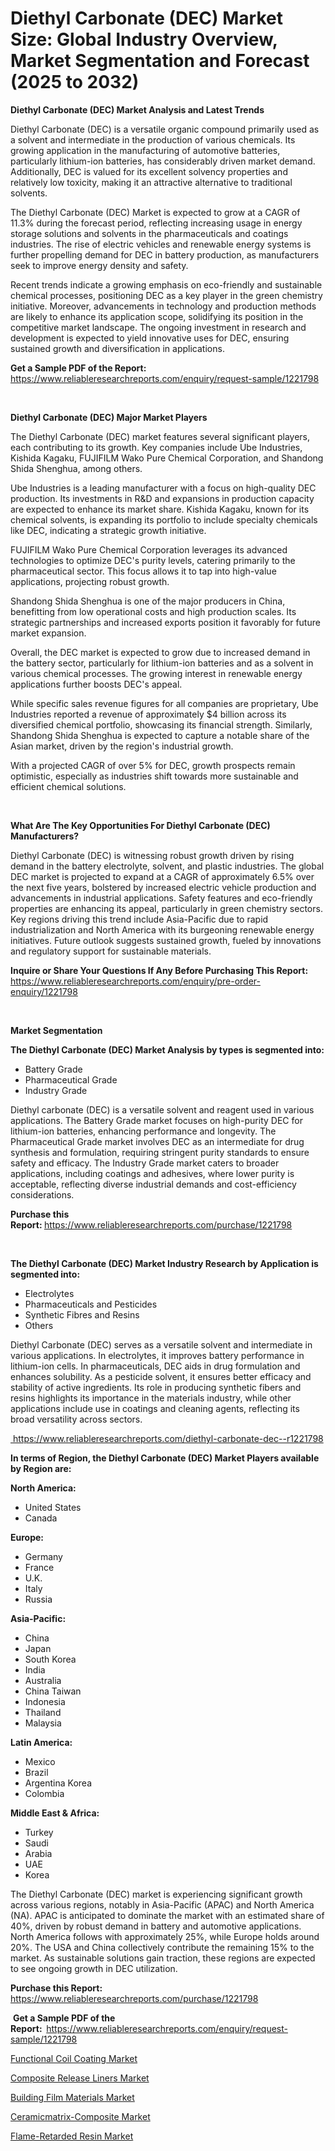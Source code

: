 <p><h1>Diethyl Carbonate (DEC) Market Size: Global Industry Overview, Market Segmentation and Forecast (2025 to 2032)</h1></p><p><strong>Diethyl Carbonate (DEC) Market Analysis and Latest Trends</strong></p>
<p><p>Diethyl Carbonate (DEC) is a versatile organic compound primarily used as a solvent and intermediate in the production of various chemicals. Its growing application in the manufacturing of automotive batteries, particularly lithium-ion batteries, has considerably driven market demand. Additionally, DEC is valued for its excellent solvency properties and relatively low toxicity, making it an attractive alternative to traditional solvents.</p><p>The Diethyl Carbonate (DEC) Market is expected to grow at a CAGR of 11.3% during the forecast period, reflecting increasing usage in energy storage solutions and solvents in the pharmaceuticals and coatings industries. The rise of electric vehicles and renewable energy systems is further propelling demand for DEC in battery production, as manufacturers seek to improve energy density and safety. </p><p>Recent trends indicate a growing emphasis on eco-friendly and sustainable chemical processes, positioning DEC as a key player in the green chemistry initiative. Moreover, advancements in technology and production methods are likely to enhance its application scope, solidifying its position in the competitive market landscape. The ongoing investment in research and development is expected to yield innovative uses for DEC, ensuring sustained growth and diversification in applications.</p></p>
<p><strong>Get a Sample PDF of the Report:&nbsp;</strong> <a href="https://www.reliableresearchreports.com/enquiry/request-sample/1221798?utm_campaign=48&utm_medium=2&utm_source=Github&utm_content=ia&utm_term=03042025&utm_id=diethyl-carbonate-dec">https://www.reliableresearchreports.com/enquiry/request-sample/1221798</a></p>
<p>&nbsp;</p>
<p><strong>Diethyl Carbonate (DEC) Major Market Players</strong></p>
<p><p>The Diethyl Carbonate (DEC) market features several significant players, each contributing to its growth. Key companies include Ube Industries, Kishida Kagaku, FUJIFILM Wako Pure Chemical Corporation, and Shandong Shida Shenghua, among others. </p><p>Ube Industries is a leading manufacturer with a focus on high-quality DEC production. Its investments in R&D and expansions in production capacity are expected to enhance its market share. Kishida Kagaku, known for its chemical solvents, is expanding its portfolio to include specialty chemicals like DEC, indicating a strategic growth initiative.</p><p>FUJIFILM Wako Pure Chemical Corporation leverages its advanced technologies to optimize DEC's purity levels, catering primarily to the pharmaceutical sector. This focus allows it to tap into high-value applications, projecting robust growth.</p><p>Shandong Shida Shenghua is one of the major producers in China, benefitting from low operational costs and high production scales. Its strategic partnerships and increased exports position it favorably for future market expansion.</p><p>Overall, the DEC market is expected to grow due to increased demand in the battery sector, particularly for lithium-ion batteries and as a solvent in various chemical processes. The growing interest in renewable energy applications further boosts DEC's appeal.</p><p>While specific sales revenue figures for all companies are proprietary, Ube Industries reported a revenue of approximately $4 billion across its diversified chemical portfolio, showcasing its financial strength. Similarly, Shandong Shida Shenghua is expected to capture a notable share of the Asian market, driven by the region's industrial growth.</p><p>With a projected CAGR of over 5% for DEC, growth prospects remain optimistic, especially as industries shift towards more sustainable and efficient chemical solutions.</p></p>
<p>&nbsp;</p>
<p><strong>What Are The Key Opportunities For Diethyl Carbonate (DEC) Manufacturers?</strong></p>
<p><p>Diethyl Carbonate (DEC) is witnessing robust growth driven by rising demand in the battery electrolyte, solvent, and plastic industries. The global DEC market is projected to expand at a CAGR of approximately 6.5% over the next five years, bolstered by increased electric vehicle production and advancements in industrial applications. Safety features and eco-friendly properties are enhancing its appeal, particularly in green chemistry sectors. Key regions driving this trend include Asia-Pacific due to rapid industrialization and North America with its burgeoning renewable energy initiatives. Future outlook suggests sustained growth, fueled by innovations and regulatory support for sustainable materials.</p></p>
<p><strong>Inquire or Share Your Questions If Any Before Purchasing This Report:</strong> <a href="https://www.reliableresearchreports.com/enquiry/pre-order-enquiry/1221798?utm_campaign=48&utm_medium=2&utm_source=Github&utm_content=ia&utm_term=03042025&utm_id=diethyl-carbonate-dec">https://www.reliableresearchreports.com/enquiry/pre-order-enquiry/1221798</a></p>
<p>&nbsp;</p>
<p><strong>Market Segmentation</strong></p>
<p><strong>The Diethyl Carbonate (DEC) Market Analysis by types is segmented into:</strong></p>
<p><ul><li>Battery Grade</li><li>Pharmaceutical Grade</li><li>Industry Grade</li></ul></p>
<p><p>Diethyl carbonate (DEC) is a versatile solvent and reagent used in various applications. The Battery Grade market focuses on high-purity DEC for lithium-ion batteries, enhancing performance and longevity. The Pharmaceutical Grade market involves DEC as an intermediate for drug synthesis and formulation, requiring stringent purity standards to ensure safety and efficacy. The Industry Grade market caters to broader applications, including coatings and adhesives, where lower purity is acceptable, reflecting diverse industrial demands and cost-efficiency considerations.</p></p>
<p><strong>Purchase this Report:&nbsp;</strong><a href="https://www.reliableresearchreports.com/purchase/1221798?utm_campaign=48&utm_medium=2&utm_source=Github&utm_content=ia&utm_term=03042025&utm_id=diethyl-carbonate-dec">https://www.reliableresearchreports.com/purchase/1221798</a></p>
<p>&nbsp;</p>
<p><strong>The Diethyl Carbonate (DEC) Market Industry Research by Application is segmented into:</strong></p>
<p><ul><li>Electrolytes</li><li>Pharmaceuticals and Pesticides</li><li>Synthetic Fibres and Resins</li><li>Others</li></ul></p>
<p><p>Diethyl Carbonate (DEC) serves as a versatile solvent and intermediate in various applications. In electrolytes, it improves battery performance in lithium-ion cells. In pharmaceuticals, DEC aids in drug formulation and enhances solubility. As a pesticide solvent, it ensures better efficacy and stability of active ingredients. Its role in producing synthetic fibers and resins highlights its importance in the materials industry, while other applications include use in coatings and cleaning agents, reflecting its broad versatility across sectors.</p></p>
<p><a href="https://www.reliableresearchreports.com/diethyl-carbonate-dec--r1221798?utm_campaign=48&utm_medium=2&utm_source=Github&utm_content=ia&utm_term=03042025&utm_id=diethyl-carbonate-dec">&nbsp;https://www.reliableresearchreports.com/diethyl-carbonate-dec--r1221798</a></p>
<p><strong>In terms of Region, the Diethyl Carbonate (DEC) Market Players available by Region are:</strong></p>
<p>
    <p> <strong> North America: </strong>
        <ul>
            <li>United States</li>
            <li>Canada</li>
        </ul>
        </p> 
    <p> <strong> Europe: </strong>
        <ul>
            <li>Germany</li>
            <li>France</li>
            <li>U.K.</li>
            <li>Italy</li>
            <li>Russia</li>
        </ul>
        </p> 
    <p> <strong> Asia-Pacific: </strong>
        <ul>
            <li>China</li>
            <li>Japan</li>
            <li>South Korea</li>
            <li>India</li>
            <li>Australia</li>
            <li>China Taiwan</li>
            <li>Indonesia</li>
            <li>Thailand</li>
            <li>Malaysia</li>
        </ul>
        </p> 
    <p> <strong> Latin America: </strong>
        <ul>
            <li>Mexico</li>
            <li>Brazil</li>
            <li>Argentina Korea</li>
            <li>Colombia</li>
        </ul>
        </p> 
    <p> <strong> Middle East & Africa: </strong>
        <ul>
            <li>Turkey</li>
            <li>Saudi</li>
            <li>Arabia</li>
            <li>UAE</li>
            <li>Korea</li>
        </ul>
    </p>
    </p>
<p><p>The Diethyl Carbonate (DEC) market is experiencing significant growth across various regions, notably in Asia-Pacific (APAC) and North America (NA). APAC is anticipated to dominate the market with an estimated share of 40%, driven by robust demand in battery and automotive applications. North America follows with approximately 25%, while Europe holds around 20%. The USA and China collectively contribute the remaining 15% to the market. As sustainable solutions gain traction, these regions are expected to see ongoing growth in DEC utilization.</p></p>
<p><strong>Purchase this Report: </strong><a href="https://www.reliableresearchreports.com/purchase/1221798?utm_campaign=48&utm_medium=2&utm_source=Github&utm_content=ia&utm_term=03042025&utm_id=diethyl-carbonate-dec">https://www.reliableresearchreports.com/purchase/1221798</a></p>
<p>&nbsp;<strong>Get a Sample PDF of the Report:&nbsp;&nbsp;</strong><a href="https://www.reliableresearchreports.com/enquiry/request-sample/1221798?utm_campaign=48&utm_medium=2&utm_source=Github&utm_content=ia&utm_term=03042025&utm_id=diethyl-carbonate-dec">https://www.reliableresearchreports.com/enquiry/request-sample/1221798</a></p>
<p><strong></strong></p>
<p><p><a href="https://github.com/tabormahay2f/Market-Research-Report-List-1/blob/main/functional-coil-coating-market.md?utm_campaign=48&utm_medium=2&utm_source=Github&utm_content=ia&utm_term=03042025&utm_id=diethyl-carbonate-dec">Functional Coil Coating Market</a></p><p><a href="https://github.com/ilanarohalgh/Market-Research-Report-List-1/blob/main/composite-release-liners-market.md?utm_campaign=48&utm_medium=2&utm_source=Github&utm_content=ia&utm_term=03042025&utm_id=diethyl-carbonate-dec">Composite Release Liners Market</a></p><p><a href="https://github.com/zdybelzinn/Market-Research-Report-List-1/blob/main/building-film-materials-market.md?utm_campaign=48&utm_medium=2&utm_source=Github&utm_content=ia&utm_term=03042025&utm_id=diethyl-carbonate-dec">Building Film Materials Market</a></p><p><a href="https://github.com/iperitvik8/Market-Research-Report-List-1/blob/main/ceramicmatrix-composite-market.md?utm_campaign=48&utm_medium=2&utm_source=Github&utm_content=ia&utm_term=03042025&utm_id=diethyl-carbonate-dec">Ceramicmatrix-Composite Market</a></p><p><a href="https://github.com/frodanlert/Market-Research-Report-List-1/blob/main/flame-retarded-resin-market.md?utm_campaign=48&utm_medium=2&utm_source=Github&utm_content=ia&utm_term=03042025&utm_id=diethyl-carbonate-dec">Flame-Retarded Resin Market</a></p></p>